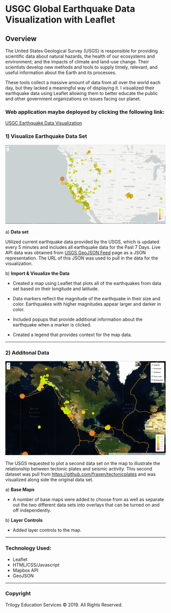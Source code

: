 # USGC Global Earthquake Data Visualization with Leaflet

## Overview

The United States Geological Survey (USGS) is responsible for providing scientific data about natural hazards, the health of our ecosystems and environment; and the impacts of climate and land-use change. Their scientists develop new methods and tools to supply timely, relevant, and useful information about the Earth and its processes. 

These tools collect a massive amount of data from all over the world each day, but they lacked a meaningful way of displaying it. I visualized their earthquake data using Leaflet allowing them to better educate the public and other government organizations on issues facing our planet.

### Web application maybe deployed by clicking the following link: 
[USGC Earthquake Data Visualization](https://amairanyg.github.io/USGS-Data-Vizualization-with-Leaftlet/)


### 1) Visualize Earthquake Data Set

![2-BasicMap](Images/2-BasicMap.png)


a) **Data set**

   Utilized current earthquake data provided by the USGS, which is updated every 5 minutes and includes all earthquake data for the Past 7 Days. Live API data was obtained from [USGS GeoJSON Feed](http://earthquake.usgs.gov/earthquakes/feed/v1.0/geojson.php) page as a JSON representation. The URL of this JSON was used to pull in the data for the visualization.


b) **Import & Visualize the Data**

   * Created a map using Leaflet that plots all of the earthquakes from data set based on their longitude and latitude.

   * Data markers reflect the magnitude of the earthquake in their size and color. Earthquakes with higher magnitudes appear larger and darker in color.

   * Included popups that provide additional information about the earthquake when a marker is clicked.

   * Created a legend that provides context for the map data.

- - -

### 2) Additonal Data

![5-Advanced](Images/5-Advanced.png)

The USGS requested to plot a second data set on the map to illustrate the relationship between tectonic plates and seismic activity. This second dataset was pull from <https://github.com/fraxen/tectonicplates> and was visualized along side the original data set. 


a) **Base Maps**

   * A number of base maps were added to choose from as well as separate out the two different data sets into overlays that can be turned on and off independently.

b) **Layer Controls**

   * Added layer controls to the map.

- - -

### Technology Used:
   * Leaflet
   * HTML/CSS/Javascript
   * Mapbox API
   * GeoJSON

- - -
### Copyright

Trilogy Education Services © 2019. All Rights Reserved.
